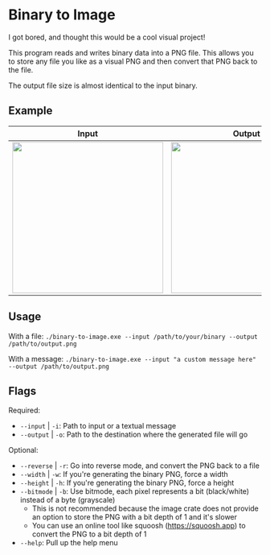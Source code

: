 # Binary to Image

I got bored, and thought this would be a cool visual project!

This program reads and writes binary data into a PNG file. This allows you to store any file you like as a visual PNG and then convert that PNG back to the file.

The output file size is almost identical to the input binary.

## Example

| Input                                                                                                                             | Output                                                                                                                            |
| --------------------------------------------------------------------------------------------------------------------------------- | --------------------------------------------------------------------------------------------------------------------------------- |
| <img src="https://github.com/user-attachments/assets/7703da84-9e80-4fb4-a56c-a1ffadd43385" style="min-width: 300px" height="300"> | <img src="https://github.com/user-attachments/assets/74f4d666-5390-4e09-bb32-5d859e0be5ca" style="min-width: 300px" height="300"> |

## Usage

With a file:
`./binary-to-image.exe --input /path/to/your/binary --output /path/to/output.png`

With a message:
`./binary-to-image.exe --input "a custom message here" --output /path/to/output.png`

## Flags

Required:

- `--input` | `-i`: Path to input or a textual message
- `--output` | `-o`: Path to the destination where the generated file will go

Optional:

- `--reverse` | `-r`: Go into reverse mode, and convert the PNG back to a file
- `--width` | `-w`: If you're generating the binary PNG, force a width
- `--height` | `-h`: If you're generating the binary PNG, force a height
- `--bitmode` | `-b`: Use bitmode, each pixel represents a bit (black/white) instead of a byte (grayscale)
  - This is not recommended because the image crate does not provide an option to store the PNG with a bit depth of 1 and it's slower
  - You can use an online tool like squoosh (https://squoosh.app) to convert the PNG to a bit depth of 1
- `--help`: Pull up the help menu
